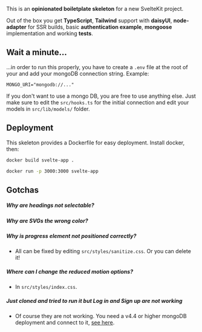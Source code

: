 This is an **opinionated boiletplate skeleton** for a new SvelteKit project.

Out of the box you get **TypeScript**, **Tailwind** support with **daisyUI**, **node-adapter** for SSR builds, basic **authentication example**, **mongoose** implementation and working **tests**.

## Wait a minute...

...in order to run this properly, you have to create a `.env` file at the root of your and add your mongoDB connection string. Example:

```
MONGO_URI="mongodb://..."
```

If you don't want to use a mongo DB, you are free to use anything else. Just make sure to edit the `src/hooks.ts` for the initial connection and edit your models in `src/lib/models/` folder.

## Deployment

This skeleton provides a Dockerfile for easy deployment. Install docker, then:

```bash
docker build svelte-app .
```

```bash
docker run -p 3000:3000 svelte-app
```

## Gotchas

##### Why are headings not selectable?

##### Why are SVGs the wrong color?

##### Why is progress element not positioned correctly?

- All can be fixed by editing `src/styles/sanitize.css`. Or you can delete it!

##### Where can I change the reduced motion options?

- In `src/styles/index.css`.

##### Just cloned and tried to run it but Log in and Sign up are not working

- Of course they are not working. You need a v4.4 or higher mongoDB deployment and connect to it, [see here](https://github.com/StrawHatHacker/SvelteKit-Skeleton#wait-a-minute).
